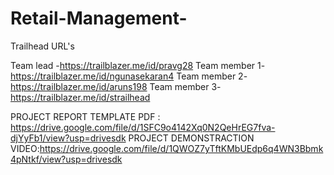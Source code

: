 # Retail-Management-

Trailhead URL's

Team lead    -https://trailblazer.me/id/pravg28
Team member 1-https://trailblazer.me/id/ngunasekaran4
Team member 2-https://trailblazer.me/id/aruns198
Team member 3-https://trailblazer.me/id/strailhead






PROJECT REPORT TEMPLATE PDF  : https://drive.google.com/file/d/1SFC9o4142Xq0N2QeHrEG7fva-djYyFb1/view?usp=drivesdk
PROJECT DEMONSTRACTION VIDEO:https://drive.google.com/file/d/1QWOZ7yTftKMbUEdp6q4WN3Bbmk4pNtkf/view?usp=drivesdk
